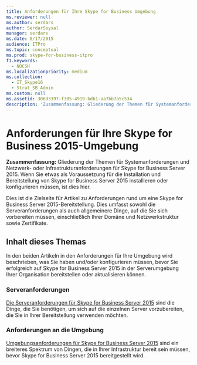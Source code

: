 ```yaml
---
title: Anforderungen für Ihre Skype for Business Umgebung
ms.reviewer: null
ms.author: serdars
author: SerdarSoysal
manager: serdars
ms.date: 8/17/2015
audience: ITPro
ms.topic: conceptual
ms.prod: skype-for-business-itpro
f1.keywords:
  - NOCSH
ms.localizationpriority: medium
ms.collection:
  - IT_Skype16
  - Strat_SB_Admin
ms.custom: null
ms.assetid: 306d3397-f305-4919-bdb1-aa7bb7b5c534
description: 'Zusammenfassung: Gliederung der Themen für Systemanforderungen und Netzwerk- oder Infrastrukturanforderungen für Skype for Business Server 2015. Wenn Sie etwas als Voraussetzung für die Installation und Bereitstellung von Skype for Business Server 2015 installieren oder konfigurieren müssen, ist dies hier.'
---
```


# <a name="requirements-for-your-skype-for-business-2015-environment"></a>Anforderungen für Ihre Skype for Business 2015-Umgebung
 
**Zusammenfassung:** Gliederung der Themen für Systemanforderungen und Netzwerk- oder Infrastrukturanforderungen für Skype for Business Server 2015. Wenn Sie etwas als Voraussetzung für die Installation und Bereitstellung von Skype for Business Server 2015 installieren oder konfigurieren müssen, ist dies hier.
  
Dies ist die Zielseite für Artikel zu Anforderungen rund um eine Skype for Business Server 2015-Bereitstellung. Dies umfasst sowohl die Serveranforderungen als auch allgemeinere Dinge, auf die Sie sich vorbereiten müssen, einschließlich Ihrer Domäne und Netzwerkstruktur sowie Zertifikate.
  
## <a name="whats-in-this-topic"></a>Inhalt dieses Themas

In den beiden Artikeln in den Anforderungen für Ihre Umgebung wird beschrieben, was Sie haben und/oder konfigurieren müssen, bevor Sie erfolgreich auf Skype for Business Server 2015 in der Serverumgebung Ihrer Organisation bereitstellen oder aktualisieren können.
  
### <a name="server-requirements"></a>Serveranforderungen

[Die Serveranforderungen für Skype for Business Server 2015](server-requirements.md) sind die Dinge, die Sie benötigen, um sich auf die einzelnen Server vorzubereiten, die Sie in Ihrer Bereitstellung verwenden möchten.
  
### <a name="environmental-requirements"></a>Anforderungen an die Umgebung

[Umgebungsanforderungen für Skype for Business Server 2015](environmental-requirements.md) sind ein breiteres Spektrum von Dingen, die in Ihrer Infrastruktur bereit sein müssen, bevor Skype for Business Server 2015 bereitgestellt wird.
  

